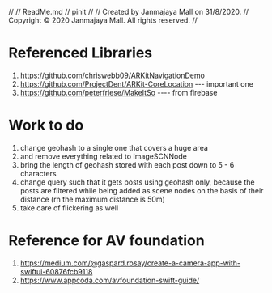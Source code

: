 //
//  ReadMe.md
//  pinit
//
//  Created by Janmajaya Mall on 31/8/2020.
//  Copyright © 2020 Janmajaya Mall. All rights reserved.
//

# Referenced Libraries
1. https://github.com/chriswebb09/ARKitNavigationDemo
2. https://github.com/ProjectDent/ARKit-CoreLocation --- important one
3. https://github.com/peterfriese/MakeItSo ---- from firebase


# Work to do
1. change geohash to a single one that covers a huge area
2. and remove everything related to ImageSCNNode
3. bring the length of geohash stored with each post down to 5 - 6 characters
4. change query such that it gets posts using geohash only, because the posts are filtered while being added as scene nodes on the basis of their distance (rn the maximum distance is 50m)
5. take care of flickering as well

# Reference for AV foundation
1. https://medium.com/@gaspard.rosay/create-a-camera-app-with-swiftui-60876fcb9118
2. https://www.appcoda.com/avfoundation-swift-guide/


